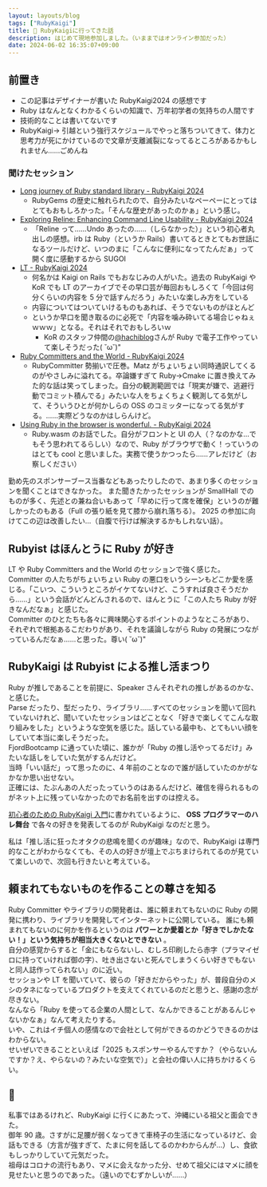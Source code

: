 ```yaml
---
layout: layouts/blog
tags: ["RubyKaigi"]
title: 💎 RubyKaigiに行ってきた話
description: はじめて現地参加しました。（いままではオンライン参加だった）
date: 2024-06-02 16:35:07+09:00
---
```


## 前置き

- この記事はデザイナーが書いた RubyKaigi2024 の感想です
- Ruby はなんとなくわかるくらいの知識で、万年初学者の気持ちの人間です
- 技術的なことは書いてないです
- RubyKaigi→ 引越という強行スケジュールでやっと落ちついてきて、体力と思考力が死にかけているので文章が支離滅裂になってるところがあるかもしれません……ごめんね

### 聞けたセッション

- [Long journey of Ruby standard library - RubyKaigi 2024](https://rubykaigi.org/2024/presentations/hsbt.html#day1)
  - RubyGems の歴史に触れられたので、自分みたいなペーペーにとってはとてもおもしろかった。「そんな歴史があったのかぁ」という感じ。
- [Exploring Reline: Enhancing Command Line Usability - RubyKaigi 2024](https://rubykaigi.org/2024/presentations/ima1zumi.html#day1)
  - 「Reline って……Undo あったの……（しらなかった）」という初心者丸出しの感想。irb は Ruby（というか Rails）書いてるときとてもお世話になるツールだけど、いつのまに「こんなに便利になってたんだぁ」って開く度に感動するから SUGOI
- [LT - RubyKaigi 2024](https://rubykaigi.org/2024/presentations/lt/)
  - 何名かは Kaigi on Rails でもおなじみの人がいた。過去の RubyKaigi や KoR でも LT のアーカイブでその早口芸が毎回おもしろくて「今回は何分くらいの内容を 5 分で話すんだろう」みたいな楽しみ方をしている
  - 内容についてはついていけるものもあれば、そうでないものがほとんど
  - というか早口を聞き取るのに必死で「内容を噛み砕いてる場合じゃねぇｗｗｗ」となる。それはそれでおもしろいｗ
    - KoR のスタッフ仲間の[@hachiblog](https://x.com/hachiblog)さんが Ruby で電子工作やっていて楽しそうだった( ˘ω˘)"
- [Ruby Committers and the World - RubyKaigi 2024](https://rubykaigi.org/2024/presentations/rubylangorg.html#day3)
  - RubyCommitter 勢揃いで圧巻。Matz がちょいちょい同時通訳してくるのがやさしみに溢れてる。卒論嫌すぎて Ruby→Cmake に置き換えてみた的な話は笑ってしまった。自分の観測範囲では「現実が嫌で、逃避行動でコミット積んでる」みたいな人をちょくちょく観測してる気がして、そういうひとが何かしらの OSS のコミッターになってる気がする。……実際どうなのかはしらんけど。
- [Using Ruby in the browser is wonderful. - RubyKaigi 2024](https://rubykaigi.org/2024/presentations/ledsun.html#day3)
  - Ruby.wasm のお話でした。自分がフロントと UI の人（？なのかな…でもそう思われてるらしい）なので、Ruby がブラウザで動く！っていうのはとても cool と思いました。実務で使うかつったら……アレだけど（お察しください）

勤め先のスポンサーブース当番などもあったりしたので、あまり多くのセッションを聞くことはできなかった。
また聞きたかったセッションが SmallHall でのものが多く、先述との兼ね合いもあって「早めに行って席を確保」というのが難しかったのもある（Full の張り紙を見て膝から崩れ落ちる）。
2025 の参加に向けてこの辺は改善したい…（自腹で行けば解決するかもしれない話）。

## Rubyist はほんとうに Ruby が好き

LT や Ruby Committers and the World のセッションで強く感じた。  
Committer の人たちがちょいちょい Ruby の悪口をいうシーンもどこか愛を感じる。「こいつ、こういうところがイケてないけど、こうすれば良さそうだから……」という会話がどんどんされるので、ほんとうに「この人たち Ruby が好きなんだなぁ」と感じた。  
Committer のひとたちも各々に興味関心するポイントのようなところがあり、それぞれで根拠あるこだわりがあり、それを議論しながら Ruby の発展につながっているんだなぁ……と思った。尊い( ˘ω˘)"

## RubyKaigi は Rubyist による推し活まつり

Ruby が推しであることを前提に、Speaker さんそれぞれの推しがあるのかな、と感じた。  
Parse だったり、型だったり、ライブラリ……すべてのセッションを聞いて回れていないけれど、聞いていたセッションはどことなく「好きで楽しくてこんな取り組みをした」というような空気を感じた。話している最中も、とてもいい顔をしていて本当に楽しそうだった。  
FjordBootcamp に通っていた頃に、誰かが「Ruby の推し活やってるだけ」みたいな話しをしていた気がするんだけど。  
当時「いい話だ」って思ったのに、4 年前のことなので誰が話していたのかがなかなか思い出せない。  
正確には、たぶんあの人だったっていうのはあるんだけど、確信を得られるものがネット上に残っていなかったのでお名前を出すのは控える。

[初心者のための RubyKaigi 入門](https://speakerdeck.com/a_matsuda/rubykaigi-introduction?slide=12)に書かれているように、 **OSS プログラマーのハレ舞台** で各々の好きを発表してるのが RubyKaigi なのだと思う。

私は「推し活に狂ったオタクの悲鳴を聞くのが趣味」なので、RubyKaigi は専門的なことがわからなくても、その人の好きが壇上でぶちまけられてるのが見ていて楽しいので、次回も行きたいと考えている。

## 頼まれてもないものを作ることの尊さを知る

Ruby Committer やライブラリの開発者は、誰に頼まれてもないのに Ruby の開発に携わり、ライブラリを開発してインターネットに公開している。
誰にも頼まれてもないのに何かを作るというのは **パワーとか愛着とか「好きでしかたない！」という気持ちが相当大きくないとできない** 。  
自分の感覚からすると「金にもならないし、むしろ印刷したら赤字（プラマイゼロに持っていければ御の字）、吐き出さないと死んでしまうくらい好きでもないと同人誌作ってられない」のに近い。  
セッションや LT を聞いていて、彼らの「好きだからやった」が、普段自分のメシのタネになっているプロダクトを支えてくれているのだと思うと、感謝の念が尽きない。  
なんなら「Ruby を使ってる企業の人間として、なんかできることがあるんじゃないかなぁ」なんて考えたりする。  
いや、これはイチ個人の感情なので会社として何ができるのかどうできるのかはわからない。  
せいぜいできることといえば「2025 もスポンサーやるんですか？（やらないんですか？え、やらないの？みたいな空気で）」と会社の偉い人に持ちかけるくらい。

## 🍙

私事ではあるけれど、RubyKaigi に行くにあたって、沖縄にいる祖父と面会できた。  
御年 90 歳。さすがに足腰が弱くなってきて車椅子の生活になっているけど、会話もできる（方言が強すぎて、たまに何を話してるのかわからんが…）し、食欲もしっかりしていて元気だった。  
祖母はコロナの流行もあり、マメに会えなかった分、せめて祖父にはマメに顔を見せたいと思うのであった。（遠いのでむずかしいが……）
